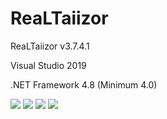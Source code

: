 # ReaLTaiizor
  <p>ReaLTaiizor v3.7.4.1</p>
  <p>Visual Studio 2019</p>
  <p>.NET Framework 4.8 (Minimum 4.0)</p>
  <img src="https://www.photo.herominyum.com/resimler/2020/04/10/XxXx.png"></>
  <img src="https://www.photo.herominyum.com/resimler/2020/04/10/XxXx.png"></>
  <img src="https://www.photo.herominyum.com/resimler/2020/04/10/XxXx.png"></>
  <img src="https://www.photo.herominyum.com/resimler/2020/04/10/XxXx.png"></>